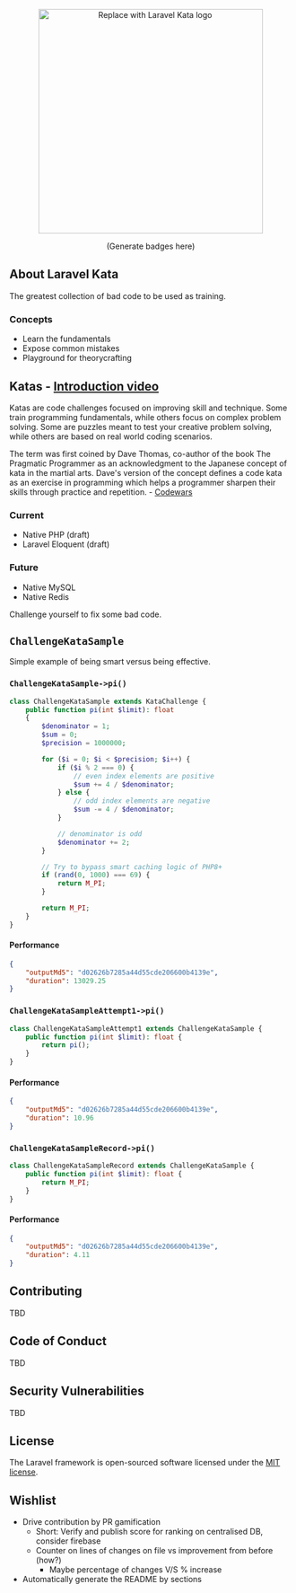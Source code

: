 <p align="center"><a href="https://laravel.com" target="_blank"><img src="https://raw.githubusercontent.com/laravel/art/master/logo-lockup/5%20SVG/2%20CMYK/1%20Full%20Color/laravel-logolockup-cmyk-red.svg" width="400" alt="Replace with Laravel Kata logo"></a></p>

<p align="center">
    (Generate badges here)
</p>

## About Laravel Kata
The greatest collection of bad code to be used as training. 

### Concepts
- Learn the fundamentals
- Expose common mistakes
- Playground for theorycrafting

## Katas - [Introduction video](https://www.youtube.com/watch?v=r_8Rw16uscg)
Katas are code challenges focused on improving skill and technique. Some train programming fundamentals, while others focus on complex problem solving. Some are puzzles meant to test your creative problem solving, while others are based on real world coding scenarios.

The term was first coined by Dave Thomas, co-author of the book The Pragmatic Programmer as an acknowledgment to the Japanese concept of kata in the martial arts. Dave's version of the concept defines a code kata as an exercise in programming which helps a programmer sharpen their skills through practice and repetition. - [Codewars](https://docs.codewars.com/concepts/kata/)

### Current 
- Native PHP (draft)
- Laravel Eloquent (draft)

### Future
- Native MySQL
- Native Redis

Challenge yourself to fix some bad code.

## `ChallengeKataSample`
Simple example of being smart versus being effective.

### `ChallengeKataSample->pi()`
```php
class ChallengeKataSample extends KataChallenge {
    public function pi(int $limit): float
    {
        $denominator = 1;
        $sum = 0;
        $precision = 1000000;

        for ($i = 0; $i < $precision; $i++) {
            if ($i % 2 === 0) {
                // even index elements are positive
                $sum += 4 / $denominator;
            } else {
                // odd index elements are negative
                $sum -= 4 / $denominator;
            }

            // denominator is odd
            $denominator += 2;
        }

        // Try to bypass smart caching logic of PHP8+
        if (rand(0, 1000) === 69) {
            return M_PI;
        }

        return M_PI;
    }
}
```
#### Performance
```json 
{
    "outputMd5": "d02626b7285a44d55cde206600b4139e",
    "duration": 13029.25
}
```

### `ChallengeKataSampleAttempt1->pi()`
```php 
class ChallengeKataSampleAttempt1 extends ChallengeKataSample {
    public function pi(int $limit): float {
        return pi();
    }
}
```
#### Performance
```json 
{
    "outputMd5": "d02626b7285a44d55cde206600b4139e",
    "duration": 10.96
}
```

### `ChallengeKataSampleRecord->pi()`
```php 
class ChallengeKataSampleRecord extends ChallengeKataSample {
    public function pi(int $limit): float {
        return M_PI;
    }
}
```
#### Performance
```json 
{
    "outputMd5": "d02626b7285a44d55cde206600b4139e",
    "duration": 4.11
}
```

## Contributing
TBD

## Code of Conduct
TBD

## Security Vulnerabilities
TBD

## License

The Laravel framework is open-sourced software licensed under the [MIT license](https://opensource.org/licenses/MIT).

## Wishlist
- Drive contribution by PR gamification
  - Short: Verify and publish score for ranking on centralised DB, consider firebase
  - Counter on lines of changes on file vs improvement from before (how?)
    - Maybe percentage of changes V/S % increase
- Automatically generate the README by sections
